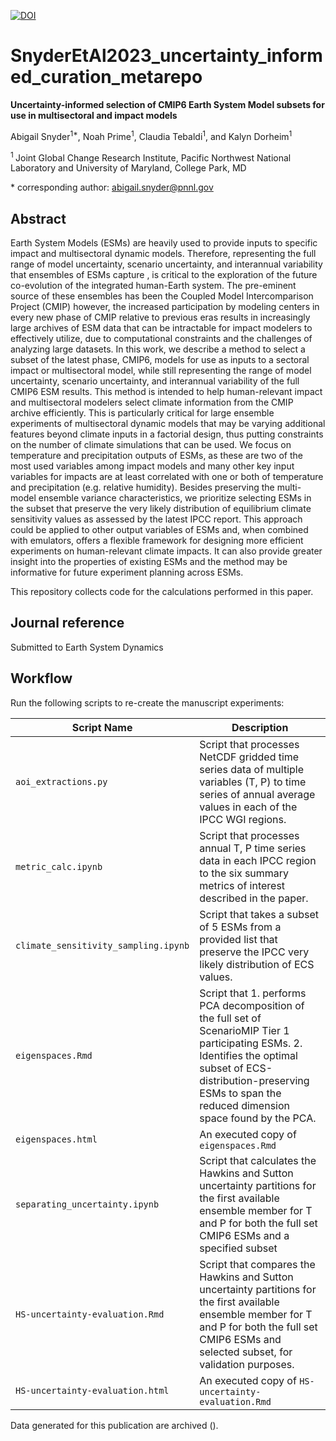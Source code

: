 [![DOI]()]()

# SnyderEtAl2023_uncertainty_informed_curation_metarepo
 
**Uncertainty-informed selection of CMIP6 Earth System Model subsets for use in multisectoral and impact models**

Abigail Snyder<sup>1\*</sup>,  Noah Prime<sup>1</sup>, Claudia Tebaldi<sup>1</sup>, and Kalyn Dorheim<sup>1</sup>

<sup>1 </sup>  Joint Global Change Research Institute, Pacific Northwest National Laboratory and University of Maryland, College Park, MD

\* corresponding author:  abigail.snyder@pnnl.gov


## Abstract
Earth System Models (ESMs)  are heavily used to provide inputs to specific impact and multisectoral dynamic models. Therefore, representing the full range of model uncertainty, scenario uncertainty, and interannual variability that ensembles of  ESMs capture ,  is critical to the exploration of the future co-evolution of the integrated human-Earth system. The pre-eminent source of these ensembles has been the Coupled Model Intercomparison Project (CMIP) however, the increased participation by modeling centers in every new phase of CMIP relative to previous eras  results in increasingly large archives of ESM data that can be intractable for impact modelers to effectively utilize, due to computational constraints and the challenges of analyzing large datasets. In this work, we describe a method to select a subset of the latest phase, CMIP6, models for use as inputs to a sectoral impact or multisectoral model, while still  representing the range of  model uncertainty, scenario uncertainty, and interannual variability of the full CMIP6 ESM results. This method is intended to help human-relevant impact and multisectoral modelers select climate information from the CMIP archive efficiently. This is particularly critical for large ensemble experiments of multisectoral dynamic models that may be varying additional features beyond climate inputs in a factorial design, thus putting constraints on the number of climate simulations that can be used. We focus on temperature and precipitation outputs of ESMs, as these are two of the most used variables among impact models and many other key input variables for impacts are at least correlated with one or both of temperature and precipitation (e.g. relative humidity). Besides preserving the multi-model ensemble variance characteristics, we prioritize selecting ESMs in the subset that preserve the very likely distribution of equilibrium climate sensitivity values as assessed by the latest IPCC report. This approach could be applied to other output variables of ESMs and, when combined with emulators, offers a flexible framework for designing more efficient experiments on human-relevant climate impacts. It can also provide greater insight into the properties of existing ESMs and the method may be informative for future experiment planning across ESMs. 

This repository collects code for the calculations performed in this paper.

## Journal reference
Submitted to Earth System Dynamics 


## Workflow

Run the following scripts to re-create the manuscript experiments:

| Script Name | Description | 
| --- | --- | 
| `aoi_extractions.py` | Script that processes NetCDF gridded time series data of multiple variables (T, P) to time series of annual average values in each of the IPCC WGI regions. | 
| `metric_calc.ipynb` | Script that processes annual T, P time series data in each IPCC region to the six summary metrics of interest described in the paper. | 
| `climate_sensitivity_sampling.ipynb` | Script that takes a subset of 5 ESMs from a provided list that preserve the IPCC very likely distribution of ECS values.  | 
| `eigenspaces.Rmd` | Script that 1. performs PCA decomposition of the full set of ScenarioMIP Tier 1 participating ESMs. 2. Identifies the optimal subset of ECS-distribution-preserving ESMs to span the reduced dimension space found by the PCA.   | 
| `eigenspaces.html` | An executed copy of `eigenspaces.Rmd`  | 
| `separating_uncertainty.ipynb` | Script that calculates the Hawkins and Sutton uncertainty partitions for the first available ensemble member for T and P for both the full set CMIP6 ESMs and a specified subset | 
| `HS-uncertainty-evaluation.Rmd` | Script that compares the Hawkins and Sutton uncertainty partitions for the first available ensemble member for T and P for both the full set CMIP6 ESMs and selected subset, for validation purposes.| 
| `HS-uncertainty-evaluation.html` | An executed copy of `HS-uncertainty-evaluation.Rmd`  | 


Data generated for this publication are archived ().


